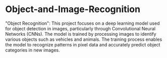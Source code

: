 # Object-and-Image-Recognition

"Object Recognition": This project focuses on a deep learning model used for object detection in images, particularly through Convolutional Neural Networks (CNNs). The model is trained by processing images to identify various objects such as vehicles and animals. The training process enables the model to recognize patterns in pixel data and accurately predict object categories in new images.
